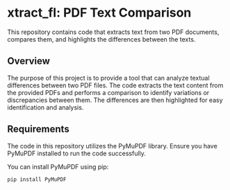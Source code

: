 # xtract_fl: PDF Text Comparison
This repository contains code that extracts text from two PDF documents, compares them, and highlights the differences between the texts.

## Overview

The purpose of this project is to provide a tool that can analyze textual differences between two PDF files. The code extracts the text content from the provided PDFs and performs a comparison to identify variations or discrepancies between them. The differences are then highlighted for easy identification and analysis.

## Requirements

The code in this repository utilizes the PyMuPDF library. Ensure you have PyMuPDF installed to run the code successfully.

You can install PyMuPDF using pip:

```bash
pip install PyMuPDF

